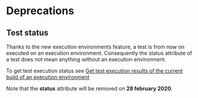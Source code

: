 # Deprecations

## Test status
Thanks to the new execution environments feature, a test is from now on executed on an execution environment.
Consequently the status attribute of a test does not mean anything without an execution environment.

To get test execution status see [Get test execution results of the current build of an execution environment](#get-test-execution-results-of-the-current-build-of-an-execution-environment)

Note that the __status__ attribute will be removed on __28 february 2020__.
